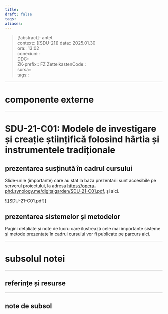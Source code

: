 ```yaml
---
title: 
draft: false
tags: 
aliases:
---
```

> [!abstract]- antet  
> context::  [[SDU-21]]
> data:: 2025.01.30  
> ora:: 13:02  
> conexiuni::  
> DDC::  
> ZK-prefix::  FZ
> ZettelkastenCode::  
> sursa::  
> tags::  


---
# componente externe


---

# SDU-21-C01: Modele de investigare și creație științifică folosind hârtia și instrumentele tradiționale
## prezentarea susținută în cadrul cursului
Slide-urile (importante) care au stat la baza prezentării sunt accesibile pe serverul proiectului, la adresa https://opera-phd.synology.me/digitalgarden/SDU-21-C01.pdf, și aici.

![[SDU-21-C01.pdf]]

## prezentarea sistemelor și metodelor
Pagini detaliate și note de lucru care ilustrează cele mai importante sisteme și metode prezentate în cadrul cursului vor fi publicate pe parcurs aici.


---
# subsolul notei
---
## referințe și resurse


---
## note de subsol  